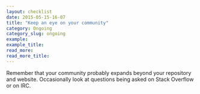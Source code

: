 ```yaml
---
layout: checklist
date: 2015-05-15-16-07
title: "Keep an eye on your community"
category: Ongoing
category_slug: ongoing
example:
example_title:
read_more:
read_more_title:
---
```


Remember that your community probably expands beyond your repository and website. Occasionally look at questions being asked on Stack Overflow or on IRC.
